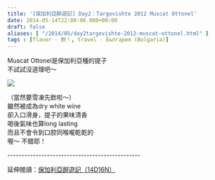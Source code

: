 ```yaml
---
title: '[保加利亞醉遊記] Day2：Targovishte 2012 Muscat Ottonel'
date: 2014-05-14T22:00:00.000+08:00
draft: false
aliases: [ "/2014/05/day2targovishte-2012-muscat-ottonel.html" ]
tags : [flavor - 飲！, travel - България (Bulgaria)]
---
```


Muscat Ottonel是保加利亞種的提子  
不試試沒道理吧～  

[![](https://3.bp.blogspot.com/-ku81DBmgEys/XDM7y1VKM1I/AAAAAAAAEuk/EJca4YFOtswPEXRjXBhsQbUa5KPGh7AawCLcBGAs/s640/38.jpg)](https://3.bp.blogspot.com/-ku81DBmgEys/XDM7y1VKM1I/AAAAAAAAEuk/EJca4YFOtswPEXRjXBhsQbUa5KPGh7AawCLcBGAs/s1600/38.jpg)

（當然要雪凍先飲啦～）  
雖然被成為dry white wine  
卻入口滑身，提子的果味清香  
喝後氣味也算long lasting  
而且不會令到口腔同喉嚨乾乾的  
喔～ 不錯耶！  
  
\-----------------------------------------------  
  
延伸閱讀：[保加利亞醉遊記（14D16N）](http://www.hidie.net/2014/06/14d16n.html)